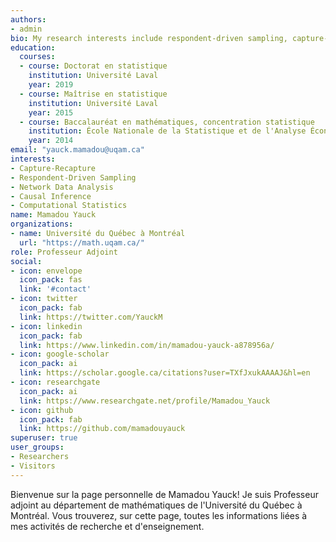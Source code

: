 ```yaml
---
authors:
- admin
bio: My research interests include respondent-driven sampling, capture-recapture methods, statistical network data analysis, causal inference and computational statistics.
education:
  courses:
  - course: Doctorat en statistique
    institution: Université Laval
    year: 2019
  - course: Maîtrise en statistique
    institution: Université Laval
    year: 2015
  - course: Baccalauréat en mathématiques, concentration statistique
    institution: École Nationale de la Statistique et de l'Analyse Économique
    year: 2014
email: "yauck.mamadou@uqam.ca"
interests:
- Capture-Recapture
- Respondent-Driven Sampling
- Network Data Analysis
- Causal Inference
- Computational Statistics
name: Mamadou Yauck
organizations:
- name: Université du Québec à Montréal
  url: "https://math.uqam.ca/"
role: Professeur Adjoint
social:
- icon: envelope
  icon_pack: fas
  link: '#contact'
- icon: twitter
  icon_pack: fab
  link: https://twitter.com/YauckM
- icon: linkedin
  icon_pack: fab
  link: https://www.linkedin.com/in/mamadou-yauck-a878956a/
- icon: google-scholar
  icon_pack: ai
  link: https://scholar.google.ca/citations?user=TXfJxukAAAAJ&hl=en
- icon: researchgate
  icon_pack: ai
  link: https://www.researchgate.net/profile/Mamadou_Yauck
- icon: github
  icon_pack: fab
  link: https://github.com/mamadouyauck
superuser: true
user_groups:
- Researchers
- Visitors
---
```


Bienvenue sur la page personnelle de Mamadou Yauck! Je suis Professeur adjoint au département de mathématiques de l'Université du Québec à Montréal. Vous trouverez, sur cette page, toutes les informations liées à mes activités de recherche et d'enseignement. 